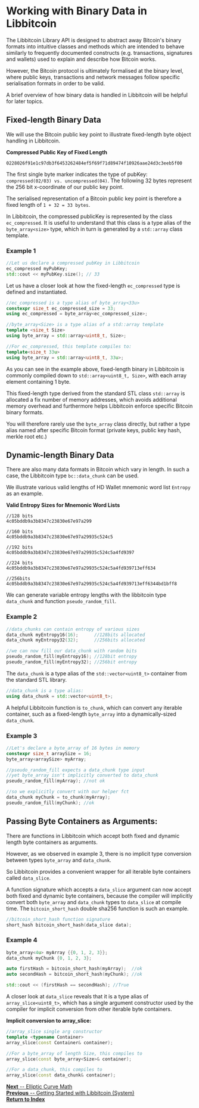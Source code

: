 # Working with Binary Data in Libbitcoin

The Libbitcoin Library API is designed to abstract away Bitcoin's binary formats into intuitive classes and methods which are intended to behave similarly to frequently documented constructs (e.g. transactions, signatures and wallets) used to explain and describe how Bitcoin works.

However, the Bitcoin protocol is ultimately formalised at the binary level, where public keys, transactions and network messages follow specific serialisation formats in order to be valid.

A brief overview of how binary data is handled in Libbitcoin will be helpful for later topics.

## Fixed-length Binary Data

We will use the Bitcoin public key point to illustrate fixed-length byte object handling in Libbitcoin.

<!-- ![alt text](https://ipfs.io/ipfs/Qmf4Zpqjjmqx9yGkkidRLnqzdc7XRM2kMFajFonR495wDu "Fixed Byte Data") -->

**Compressed Public Key of Fixed Length**  

`0228026f91e1c97db3f6453262484ef5f69f71d89474f10926aae24d3c3eeb5f00`

The first single byte marker indicates the type of pubKey: `compressed(02/03) vs. uncompressed(04)`. The following 32 bytes represent the 256 bit x-coordinate of our public key point.

The serialised representation of a Bitcoin public key point is therefore a fixed length of `1 + 32 = 33 bytes`.

In Libbitcoin, the compressed publicKey is represented by the class `ec_compressed`. It is useful to understand that this class is a type alias of the `byte_array<size>` type, which in turn is generated by a `std::array` class template.

### Example 1

```c++
//Let us declare a compressed pubKey in Libbitcoin
ec_compressed myPubKey;
std::cout << myPubKey.size(); // 33
```
Let us have a closer look at how the fixed-length `ec_compressed` type is defined and instantiated.

```c++
//ec_compressed is a type alias of byte_array<33u>
constexpr size_t ec_compressed_size = 33;
using ec_compressed = byte_array<ec_compressed_size>;

//byte_array<Size> is a type alias of a std::array template
template <size_t Size>
using byte_array = std::array<uint8_t, Size>;

//For ec_compressed, this template compiles to:
template<size_t 33u>
using byte_array = std::array<uint8_t, 33u>;
```
As you can see in the example above, fixed-length binary in Libbitcoin is commonly compiled down to `std::array<uint8_t, Size>`, with each array element containing 1 byte.

This fixed-length type derived from the standard STL class `std::array` is allocated a fix number of memory addresses, which avoids additional memory overhead and furthermore helps Libbitcoin enforce specific Bitcoin binary formats.

You will therefore rarely use the `byte_array` class directly, but rather a type alias named after specific Bitcoin format (private keys, public key hash, merkle root etc.)

## Dynamic-length Binary Data

There are also many data formats in Bitcoin which vary in length. In such a case, the Libbitcoin type `bc::data_chunk` can be used.

We illustrate various valid lengths of HD Wallet mnemonic word list `Entropy` as an example.

<!-- ![alt text](https://ipfs.io/ipfs/QmXbJS6MeFHaYrZoSa96AUTDxexJKqfV16t7Mnah3QHb1z "Dynamic Byte Data") -->

**Valid Entropy Sizes for Mnemonic Word Lists**
```
//128 bits
4c05bddb9a3b8347c23830e67e97a299

//160 bits
4c05bddb9a3b8347c23830e67e97a29935c524c5

//192 bits
4c05bddb9a3b8347c23830e67e97a29935c524c5a4fd9397

//224 bits
4c05bddb9a3b8347c23830e67e97a29935c524c5a4fd939713eff634

//256bits
4c05bddb9a3b8347c23830e67e97a29935c524c5a4fd939713eff6344bd1bff8
```


We can generate variable entropy lengths with the libbitcoin type `data_chunk` and function `pseudo_random_fill`.

### Example 2

```c++
//data_chunks can contain entropy of various sizes
data_chunk myEntropy16(16);      //128bits allocated
data_chunk myEntropy32(32);      //256bits allocated

//we can now fill our data_chunk with random bits
pseudo_random_fill(myEntropy16); //128bit entropy
pseudo_random_fill(myEntropy32); //256bit entropy
```
The `data_chunk` is a type alias of the `std::vector<uint8_t>` container from the standard STL library.

```cpp
//data_chunk is a type alias:
using data_chunk = std::vector<uint8_t>;
```

A helpful Libbitcoin function is `to_chunk`, which can convert any iterable container, such as a fixed-length `byte_array` into a dynamically-sized `data_chunk`.

### Example 3

```c++
//Let's declare a byte_array of 16 bytes in memory
constexpr size_t arraySize = 16;
byte_array<arraySize> myArray;

//pseudo_random_fill expects a data_chunk type input
//yet byte_array isn't implicitly converted to data_chunk
pseudo_random_fill(myArray); //not ok

//so we explicitly convert with our helper fct
data_chunk myChunk = to_chunk(myArray);
pseudo_random_fill(myChunk); //ok
```  
## Passing Byte Containers as Arguments:
There are functions in Libbitcoin which accept both fixed and dynamic length byte containers as arguments.

However, as we observed in example 3, there is no implicit type conversion between types `byte_array` and `data_chunk`.

So Libbitcoin provides a convenient wrapper for all iterable byte containers called `data_slice`.

A function signature which accepts a `data_slice` argument can now accept both fixed and dynamic byte containers, because the compiler will implicitly convert both `byte_array` and `data_chunk` types to `data_slice` at compile time. The `bitcoin_short_hash` double sha256 function is such an example.

```cpp
//bitcoin_short_hash function signature
short_hash bitcoin_short_hash(data_slice data);
```

### Example 4

```cpp
byte_array<4u> myArray {{0, 1, 2, 3}};
data_chunk myChunk {0, 1, 2, 3};

auto firstHash = bitcoin_short_hash(myArray);  //ok
auto secondHash = bitcoin_short_hash(myChunk); //ok

std::cout << (firstHash == secondHash); //True
```

A closer look at `data_slice` reveals that it is a type alias of `array_slice<uint8_t>`, which has a single argument constructor used by the compiler for implicit conversion from other iterable byte containers.

**Implicit conversion to array_slice:**

```cpp
//array_slice single arg constructor
template <typename Container>
array_slice(const Container& container);

//For a byte_array of length Size, this compiles to
array_slice(const byte_array<Size>& container);

//For a data_chunk, this compiles to
array_slice(const data_chunk& container);
```


[**Next** -- Elliptic Curve Math](https://github.com/libbitcoin/libbitcoin/wiki)  
[**Previous** -- Getting Started with Libbitcoin (System) ](https://github.com/libbitcoin/libbitcoin/wiki)  
[**Return to Index**](https://github.com/libbitcoin/libbitcoin/wiki)
